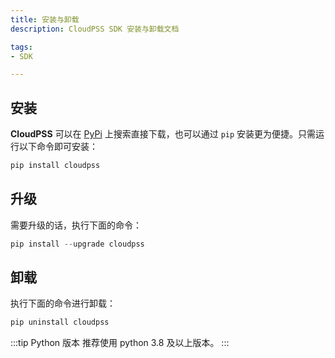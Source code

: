 ```yaml
---
title: 安装与卸载
description: CloudPSS SDK 安装与卸载文档

tags:
- SDK

---
```


## 安装

**CloudPSS** 可以在 [PyPi](https://pypi.org/) 上搜索直接下载，也可以通过 `pip` 安装更为便捷。只需运行以下命令即可安装：

```python
pip install cloudpss
```

## 升级
需要升级的话，执行下面的命令：

```python
pip install --upgrade cloudpss
```

## 卸载

执行下面的命令进行卸载：


```python
pip uninstall cloudpss
```

:::tip Python 版本
推荐使用 python 3.8 及以上版本。
:::
